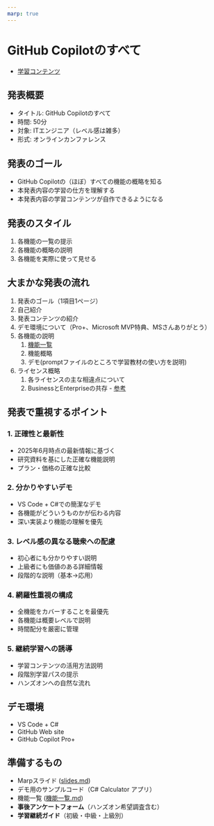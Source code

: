 ```yaml
---
marp: true
---
```


# GitHub Copilotのすべて

- [学習コンテンツ](https://agreeable-island-0c8e4d900.6.azurestaticapps.net/index.html)

## 発表概要
- タイトル: GitHub Copilotのすべて
- 時間: 50分
- 対象: ITエンジニア（レベル感は雑多）
- 形式: オンラインカンファレンス

## 発表のゴール
- GitHub Copilotの（ほぼ）すべての機能の概略を知る
- 本発表内容の学習の仕方を理解する
- 本発表内容の学習コンテンツが自作できるようになる

## 発表のスタイル
1. 各機能の一覧の提示
2. 各機能の概略の説明
3. 各機能を実際に使って見せる

## 大まかな発表の流れ

1. 発表のゴール（1項目1ページ）
2. 自己紹介
2. 発表コンテンツの紹介
3. デモ環境について（Pro+、Microsoft MVP特典、MSさんありがとう）
4. 各機能の説明
    1. [機能一覧](機能一覧.md)
    2. 機能概略
    3. デモ(promptファイルのところで学習教材の使い方を説明)
5. ライセンス概略
    1. 各ライセンスの主な相違点について
    2. BusinessとEnterpriseの共存 - [参考](research/2025-06-05-github-copilot-license.md)

## 発表で重視するポイント

### 1. 正確性と最新性
- 2025年6月時点の最新情報に基づく
- 研究資料を基にした正確な機能説明
- プラン・価格の正確な比較

### 2. 分かりやすいデモ
- VS Code + C#での簡潔なデモ
- 各機能がどういうものかが伝わる内容
- 深い実装より機能の理解を優先

### 3. レベル感の異なる聴衆への配慮
- 初心者にも分かりやすい説明
- 上級者にも価値のある詳細情報
- 段階的な説明（基本→応用）

### 4. 網羅性重視の構成
- 全機能をカバーすることを最優先
- 各機能は概要レベルで説明
- 時間配分を厳密に管理

### 5. 継続学習への誘導
- 学習コンテンツの活用方法説明
- 段階別学習パスの提示
- ハンズオンへの自然な流れ

## デモ環境
- VS Code + C#
- GitHub Web site
- GitHub Copilot Pro+

## 準備するもの
- Marpスライド ([slides.md](slides.md))
- デモ用のサンプルコード（C# Calculator アプリ）
- 機能一覧 ([機能一覧.md](機能一覧.md))
- **事後アンケートフォーム**（ハンズオン希望調査含む）
- **学習継続ガイド**（初級・中級・上級別）
